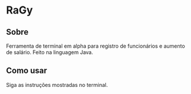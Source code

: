 # RaGy

## Sobre

Ferramenta de terminal em alpha para registro de funcionários e aumento de salário. Feito na linguagem Java.

## Como usar

Siga as instruções mostradas no terminal.
